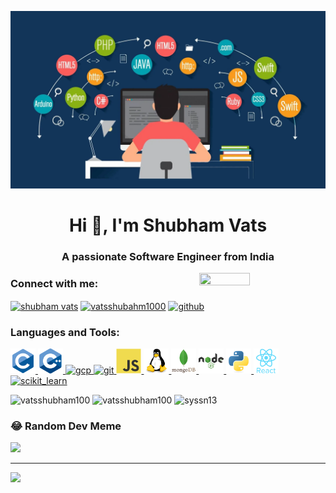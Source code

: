 
![logo](https://github.com/vatsshubham100/vatsshubham100/blob/main/coding_background.webp)
<h1 align="center">Hi 👋, I'm Shubham Vats</h1>
<h3 align="center">A passionate Software Engineer from India</h3>
<img align="right" height=40% width =40% src="https://th.bing.com/th/id/OIG.ZrnHBWMOMmTPh5Z2zIcL?w=1024&h=1024&rs=1&pid=ImgDetMain">

<h3 align="left">Connect with me:</h3>
<p align="left">
<a href="https://www.linkedin.com/in/shubham-vats-66a26324b/" target="blank"><img align="center" src="https://raw.githubusercontent.com/rahuldkjain/github-profile-readme-generator/master/src/images/icons/Social/linked-in-alt.svg" alt="shubham vats" height="30" width="40" /></a>
<a href="https://www.instagram.com/vatsshubham1000/" target="blank"><img align="center" src="https://raw.githubusercontent.com/rahuldkjain/github-profile-readme-generator/master/src/images/icons/Social/instagram.svg" alt="vatsshubahm1000" height="30" width="40" /></a>
<a href="https://github.com/vatsshubham100" target="blank"><img align="center" src="https://raw.githubusercontent.com/rahuldkjain/github-profile-readme-generator/master/src/images/icons/Social/github.svg" alt="github" height="30" width="40" /></a>
</p>

<h3 align="left">Languages and Tools:</h3>
<a href="https://www.cprogramming.com/" target="_blank" rel="noreferrer"> <img src="https://raw.githubusercontent.com/devicons/devicon/master/icons/c/c-original.svg" alt="c" width="40" height="40"/> </a> <a href="https://www.w3schools.com/cpp/" target="_blank" rel="noreferrer"> <img src="https://raw.githubusercontent.com/devicons/devicon/master/icons/cplusplus/cplusplus-original.svg" alt="cplusplus" width="40" height="40"/> </a> <a href="https://cloud.google.com" target="_blank" rel="noreferrer"> <img src="https://www.vectorlogo.zone/logos/google_cloud/google_cloud-icon.svg" alt="gcp" width="40" height="40"/> </a> <a href="https://git-scm.com/" target="_blank" rel="noreferrer"> <img src="https://www.vectorlogo.zone/logos/git-scm/git-scm-icon.svg" alt="git" width="40" height="40"/> </a> <a href="https://developer.mozilla.org/en-US/docs/Web/JavaScript" target="_blank" rel="noreferrer"> <img src="https://raw.githubusercontent.com/devicons/devicon/master/icons/javascript/javascript-original.svg" alt="javascript" width="40" height="40"/> </a> <a href="https://www.linux.org/" target="_blank" rel="noreferrer"> <img src="https://raw.githubusercontent.com/devicons/devicon/master/icons/linux/linux-original.svg" alt="linux" width="40" height="40"/> </a> <a href="https://www.mongodb.com/" target="_blank" rel="noreferrer"> <img src="https://raw.githubusercontent.com/devicons/devicon/master/icons/mongodb/mongodb-original-wordmark.svg" alt="mongodb" width="40" height="40"/> </a> <a href="https://nodejs.org" target="_blank" rel="noreferrer"> <img src="https://raw.githubusercontent.com/devicons/devicon/master/icons/nodejs/nodejs-original-wordmark.svg" alt="nodejs" width="40" height="40"/> </a> <a href="https://www.python.org" target="_blank" rel="noreferrer"> <img src="https://raw.githubusercontent.com/devicons/devicon/master/icons/python/python-original.svg" alt="python" width="40" height="40"/> </a> <a href="https://reactjs.org/" target="_blank" rel="noreferrer"> <img src="https://raw.githubusercontent.com/devicons/devicon/master/icons/react/react-original-wordmark.svg" alt="react" width="40" height="40"/> </a> <a href="https://scikit-learn.org/" target="_blank" rel="noreferrer"> <img src="https://upload.wikimedia.org/wikipedia/commons/0/05/Scikit_learn_logo_small.svg" alt="scikit_learn" width="40" height="40"/> </a> </p>

<p align="left"><img width="50%" vertical-align="top" src="https://github-readme-stats.vercel.app/api/top-langs?username=vatsshubham100&show_icons=true&locale=en&layout=compact" alt="vatsshubham100" />
<img width="50%" horizontal-align="right" src="https://github-readme-stats.vercel.app/api?username=vatsshubham100&show_icons=true&locale=en" alt="vatsshubham100" />
<img width="50%" horizontal-align="left" src="https://github-readme-streak-stats.herokuapp.com/?user=vatsshubham100" alt="syssn13" /></p>

### 😂 Random Dev Meme
<img src='https://randommeme-five.vercel.app/' style="height: 400px;"/>

---
[![](https://visitcount.itsvg.in/api?id=abhishekch33&icon=2&color=10)](https://visitcount.itsvg.in)

<!-- Proudly created with GPRM ( https://gprm.itsvg.in ) -->
